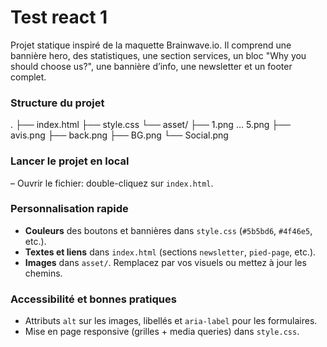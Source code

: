 # Test react 1

Projet statique inspiré de la maquette Brainwave.io. Il comprend une bannière hero, des statistiques, une section services, un bloc "Why you should choose us?", une bannière d’info, une newsletter et un footer complet.


### Structure du projet

.
├── index.html
├── style.css
└── asset/
    ├── 1.png … 5.png
    ├── avis.png
    ├── back.png
    ├── BG.png
    └── Social.png



### Lancer le projet en local
– Ouvrir le fichier: double-cliquez sur `index.html`.

### Personnalisation rapide
- **Couleurs** des boutons et bannières dans `style.css` (`#5b5bd6`, `#4f46e5`, etc.).
- **Textes et liens** dans `index.html` (sections `newsletter`, `pied-page`, etc.).
- **Images** dans `asset/`. Remplacez par vos visuels ou mettez à jour les chemins.

### Accessibilité et bonnes pratiques
- Attributs `alt` sur les images, libellés et `aria-label` pour les formulaires.
- Mise en page responsive (grilles + media queries) dans `style.css`.
